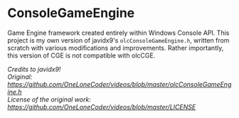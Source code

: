 # ConsoleGameEngine
Game Engine framework created entirely within Windows Console API. This project is my own version of javidx9's `olcConsoleGameEngine.h`, written from scratch with various modifications and improvements. Rather importantly, this version of CGE is not compatible with olcCGE.

*Credits to javidx9!*  
*Original: https://github.com/OneLoneCoder/videos/blob/master/olcConsoleGameEngine.h*  
*License of the original work: https://github.com/OneLoneCoder/videos/blob/master/LICENSE*